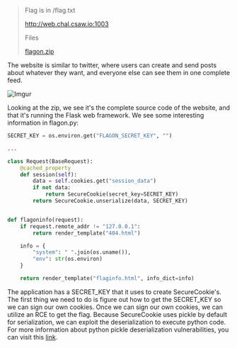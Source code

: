 > Flag is in /flag.txt
> 
> http://web.chal.csaw.io:1003
> 
> Files
> 
> [flagon.zip](https://ctf.csaw.io/files/5d0977e48372db7e81cbf84752a4c511/flagon.zip)

The website is similar to twitter, where users can create and send posts about whatever they want, and everyone else can see them in one complete feed. 

![Imgur](https://i.imgur.com/KoROMvT.png)

Looking at the zip, we see it's the complete source code of the website, and that it's running the Flask web framework. We see some interesting information in flagon.py:

```python
SECRET_KEY = os.environ.get("FLAGON_SECRET_KEY", "")

...

class Request(BaseRequest):
    @cached_property
    def session(self):
        data = self.cookies.get("session_data")
        if not data:
            return SecureCookie(secret_key=SECRET_KEY)
        return SecureCookie.unserialize(data, SECRET_KEY)


def flagoninfo(request):
    if request.remote_addr != "127.0.0.1":
        return render_template("404.html")

    info = {
        "system": " ".join(os.uname()),
        "env": str(os.environ)
    }

    return render_template("flaginfo.html", info_dict=info)
```
The application has a SECRET_KEY that it uses to create SecureCookie's. The first thing we need to do is figure out how to get the SECRET_KEY so we can sign our own cookies. Once we can sign our own cookies, we can utilize an RCE to get the flag. Because SecureCookie uses pickle by default for serialization, we can exploit the deserialization to execute python code. For more information about python pickle deserialization vulnerabilities, you can visit this [link](https://crowdshield.com/blog.php?name=exploiting-python-deserialization-vulnerabilities).
